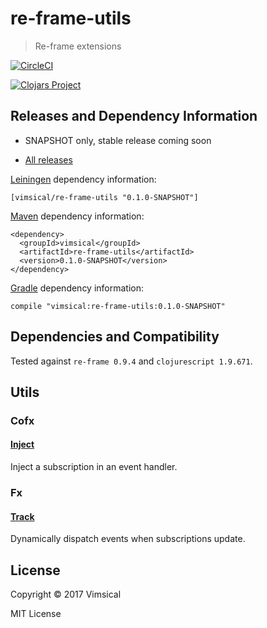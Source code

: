 # re-frame-utils

> Re-frame extensions

[![CircleCI](https://circleci.com/gh/vimsical/re-frame-utils.svg?style=svg)](https://circleci.com/gh/vimsical/re-frame-utils)

[![Clojars Project](https://img.shields.io/clojars/v/re-frame-utils.svg)](https://clojars.org/re-frame-utils)


## Releases and Dependency Information

* SNAPSHOT only, stable release coming soon

* [All releases](https://clojars.org/vimsical/re-frame-utils)

[Leiningen] dependency information:

    [vimsical/re-frame-utils "0.1.0-SNAPSHOT"]

[Maven] dependency information:

    <dependency>
      <groupId>vimsical</groupId>
      <artifactId>re-frame-utils</artifactId>
      <version>0.1.0-SNAPSHOT</version>
    </dependency>

[Gradle] dependency information:

    compile "vimsical:re-frame-utils:0.1.0-SNAPSHOT"

[Clojars]: http://clojars.org/
[Leiningen]: http://leiningen.org/
[Maven]: http://maven.apache.org/
[Gradle]: http://www.gradle.org/



## Dependencies and Compatibility

Tested against `re-frame 0.9.4` and `clojurescript 1.9.671`.



## Utils



### Cofx



#### [Inject](./src/vimsical/re-frame/cofx/inject.cljc)

Inject a subscription in an event handler.



### Fx



#### [Track](./src/vimsical/re-frame/fx/track.cljs)

Dynamically dispatch events when subscriptions update.



## License

Copyright © 2017 Vimsical

MIT License

